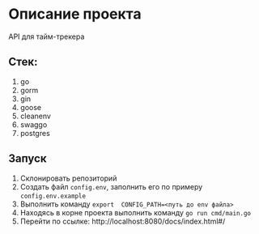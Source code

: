 # Описание проекта
API для тайм-трекера

## Стек:
1. go
2. gorm
3. gin
4. goose
5. cleanenv
6. swaggo
7. postgres

## Запуск
1. Склонировать репозиторий
2. Создать файл `config.env`, заполнить его по примеру `config.env.example`
3. Выполнить команду `export  CONFIG_PATH=<путь до env файла>`
4. Находясь в корне проекта выполнить команду `go run cmd/main.go`
5. Перейти по ссылке: http://localhost:8080/docs/index.html#/

